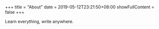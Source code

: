 +++
title = "About"
date = 2019-05-12T23:21:50+08:00
showFullContent = false
+++

Learn everything, write anywhere.
